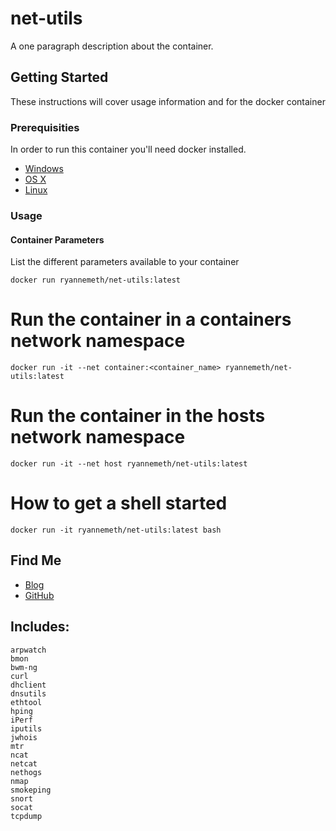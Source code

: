 # net-utils

A one paragraph description about the container.

## Getting Started

These instructions will cover usage information and for the docker container

### Prerequisities

In order to run this container you'll need docker installed.

- [Windows](https://docs.docker.com/windows/started)
- [OS X](https://docs.docker.com/mac/started/)
- [Linux](https://docs.docker.com/linux/started/)

### Usage

#### Container Parameters

List the different parameters available to your container

```shell
docker run ryannemeth/net-utils:latest
```

# Run the container in a containers network namespace

```shell
docker run -it --net container:<container_name> ryannemeth/net-utils:latest
```

# Run the container in the hosts network namespace

```shell
docker run -it --net host ryannemeth/net-utils:latest
```

# How to get a shell started

```shell
docker run -it ryannemeth/net-utils:latest bash
```

## Find Me

- [Blog](https://www.geekyryan.com)
- [GitHub](https://github.com/rnemeth90)

## Includes:

```
arpwatch
bmon
bwm-ng
curl
dhclient
dnsutils
ethtool
hping
iPerf
iputils
jwhois
mtr
ncat
netcat
nethogs
nmap
smokeping
snort
socat
tcpdump

```

